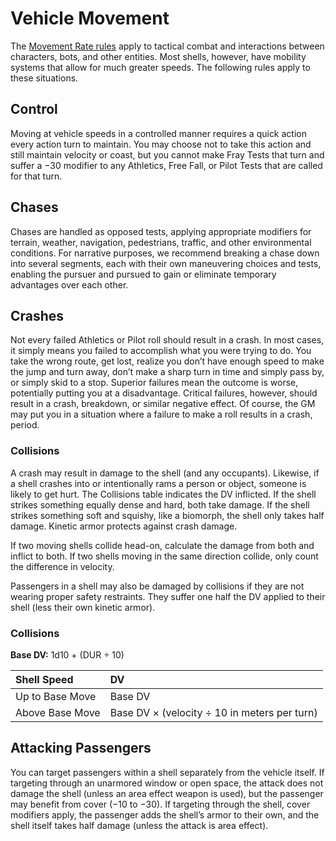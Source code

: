 # Vehicle Movement

The [Movement Rate rules](../12/24-movement.md#movement-rate) apply to tactical combat and interactions between characters, bots, and other entities. Most shells, however, have mobility systems that allow for much greater speeds. The following rules apply to these situations.

## Control

Moving at vehicle speeds in a controlled manner requires a quick action every action turn to maintain. You may choose not to take this action and still maintain velocity or coast, but you cannot make Fray Tests that turn and suffer a −30 modifier to any Athletics, Free Fall, or Pilot Tests that are called for that turn.

## Chases

Chases are handled as opposed tests, applying appropriate modifiers for terrain, weather, navigation, pedestrians, traffic, and other environmental conditions. For narrative purposes, we recommend breaking a chase down into several segments, each with their own maneuvering choices and tests, enabling the pursuer and pursued to gain or eliminate temporary advantages over each other.

## Crashes

Not every failed Athletics or Pilot roll should result in a crash. In most cases, it simply means you failed to accomplish what you were trying to do. You take the wrong route, get lost, realize you don’t have enough speed to make the jump and turn away, don’t make a sharp turn in time and simply pass by, or simply skid to a stop. Superior failures mean the outcome is worse, potentially putting you at a disadvantage. Critical failures, however, should result in a crash, breakdown, or similar negative effect. Of course, the GM may put you in a situation where a failure to make a roll results in a crash, period.

### Collisions

A crash may result in damage to the shell (and any occupants). Likewise, if a shell crashes into or intentionally rams a person or object, someone is likely to get hurt. The Collisions table indicates the DV inflicted. If the shell strikes something equally dense and hard, both take damage. If the shell strikes something soft and squishy, like a biomorph, the shell only takes half damage. Kinetic armor protects against crash damage.

If two moving shells collide head-on, calculate the damage from both and inflict to both. If two shells moving in the same direction collide, only count the difference in velocity.

Passengers in a shell may also be damaged by collisions if they are not wearing proper safety restraints. They suffer one half the DV applied to their shell (less their own kinetic armor).

<!-- CLEANED blockquote class="table" -->

### Collisions

**Base DV:** 1d10 + (DUR ÷ 10)

| Shell Speed     | DV                                           |
| :-------------- | :------------------------------------------- |
| Up to Base Move | Base DV                                      |
| Above Base Move | Base DV × (velocity ÷ 10 in meters per turn) |

<!-- CLEANED /blockquote -->

## Attacking Passengers

You can target passengers within a shell separately from the vehicle itself. If targeting through an unarmored window or open space, the attack does not damage the shell (unless an area effect weapon is used), but the passenger may benefit from cover (−10 to −30). If targeting through the shell, cover modifiers apply, the passenger adds the shell’s armor to their own, and the shell itself takes half damage (unless the attack is area effect).
